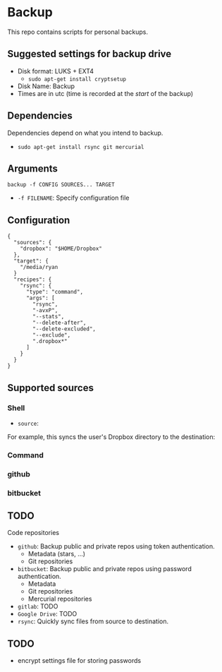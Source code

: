 # Backup

This repo contains scripts for personal backups.

## Suggested settings for backup drive

- Disk format: LUKS + EXT4
  - `sudo apt-get install cryptsetup`
- Disk Name: Backup
- Times are in utc (time is recorded at the *start* of the backup)

## Dependencies

Dependencies depend on what you intend to backup.

- `sudo apt-get install rsync git mercurial`

## Arguments

`backup -f CONFIG SOURCES... TARGET`

- `-f FILENAME`: Specify configuration file

## Configuration

    {
      "sources": {
        "dropbox": "$HOME/Dropbox"
      },
      "target": {
        "/media/ryan
      }
      "recipes": {
        "rsync": {
          "type": "command",
          "args": [
            "rsync",
            "-avxP",
            "--stats",
            "--delete-after",
            "--delete-excluded",
            "--exclude",
            ".dropbox*"
          ]
        }
      }
    }

## Supported sources

### Shell

- `source`:


For example, this syncs the user's Dropbox directory to the destination:

### Command


### github


### bitbucket


## TODO

Code repositories

- `github`: Backup public and private repos using token authentication.
  - Metadata (stars, ...)
  - Git repositories
- `bitbucket`: Backup public and private repos using password authentication.
  - Metadata
  - Git repositories
  - Mercurial repositories
- `gitlab`: TODO
- `Google Drive`: TODO
- `rsync`: Quickly sync files from source to destination.

## TODO

- encrypt settings file for storing passwords
